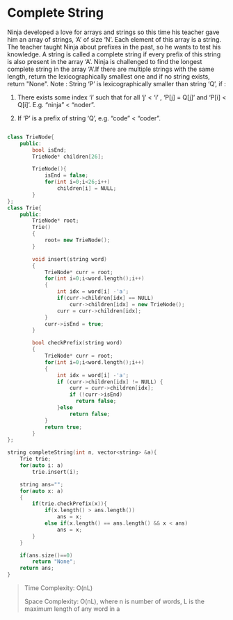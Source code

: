 # Complete String

Ninja developed a love for arrays and strings so this time his teacher gave him an array of strings, ‘A’ of size ‘N’. Each element of this array is a string. The teacher taught Ninja about prefixes in the past, so he wants to test his knowledge.
A string is called a complete string if every prefix of this string is also present in the array ‘A’. Ninja is challenged to find the longest complete string in the array ‘A’.If there are multiple strings with the same length, return the lexicographically smallest one and if no string exists, return "None".
Note :
String ‘P’ is lexicographically smaller than string ‘Q’, if : 

1. There exists some index ‘i’ such that for all ‘j’ < ‘i’ , ‘P[j] = Q[j]’ and ‘P[i] < Q[i]’. E.g. “ninja” < “noder”.

2. If ‘P’ is a prefix of string ‘Q’, e.g. “code” < “coder”.

```cpp

class TrieNode{
    public:
        bool isEnd;
        TrieNode* children[26];

        TrieNode(){
            isEnd = false;
            for(int i=0;i<26;i++)
                children[i] = NULL;
        }
};
class Trie{
    public:
        TrieNode* root;
        Trie()
        {
            root= new TrieNode();
        }

        void insert(string word)
        {
            TrieNode* curr = root;
            for(int i=0;i<word.length();i++)
            {
                int idx = word[i] -'a';
                if(curr->children[idx] == NULL)
                    curr->children[idx] = new TrieNode();
                curr = curr->children[idx];
            }
            curr->isEnd = true;
        }

        bool checkPrefix(string word)
        {
            TrieNode* curr = root;
            for(int i=0;i<word.length();i++)
            {
                int idx = word[i] -'a';
                if (curr->children[idx] != NULL) {
                    curr = curr->children[idx];
                    if (!curr->isEnd)
                      return false;
                }else
                    return false;
            }
            return true;
        }
};

string completeString(int n, vector<string> &a){
    Trie trie;
    for(auto i: a)
        trie.insert(i);

    string ans="";
    for(auto x: a)
    {
        if(trie.checkPrefix(x)){
            if(x.length() > ans.length())
                ans = x;
            else if(x.length() == ans.length() && x < ans)
                ans = x;
        }
    }

    if(ans.size()==0)
        return "None";
    return ans;
}
```

> Time Complexity: O(nL)
>
> Space Complexity: O(nL), where n is number of words, L is the maximum length of any word in a